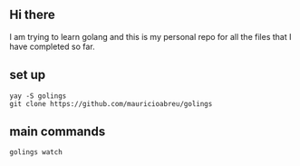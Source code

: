 ## Hi there

I am trying to learn golang and this is my personal repo for all the files that I have completed so far.

## set up
```
yay -S golings
git clone https://github.com/mauricioabreu/golings
```

## main commands
```
golings watch
```

